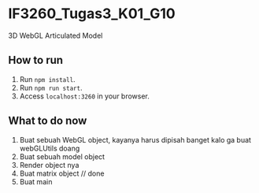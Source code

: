 # IF3260_Tugas3_K01_G10

3D WebGL Articulated Model

## How to run

1. Run `npm install`.
2. Run `npm run start`.
3. Access `localhost:3260` in your browser.

## What to do now

1. Buat sebuah WebGL object, kayanya harus dipisah banget kalo ga buat webGLUtils doang
2. Buat sebuah model object
3. Render object nya
4. Buat matrix object // done
5. Buat main
